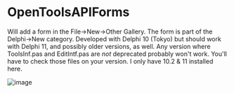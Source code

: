 # OpenToolsAPIForms
Will add a form in the File->New->Other Gallery. The form is part of the Delphi->New category. Developed with Delphi 10 (Tokyo) but should work with Delphi 11, and possibly older versions, as well.
Any version where ToolsInf.pas and EditIntf.pas are *not* deprecated probably won't work. You'll have to check those files on your version. I only have 10.2 & 11 installed here.

![image](https://github.com/ntavendale/OpenToolsAPIForms/assets/38380983/708ee56b-2b2b-4e14-a637-4bb123f86926)

